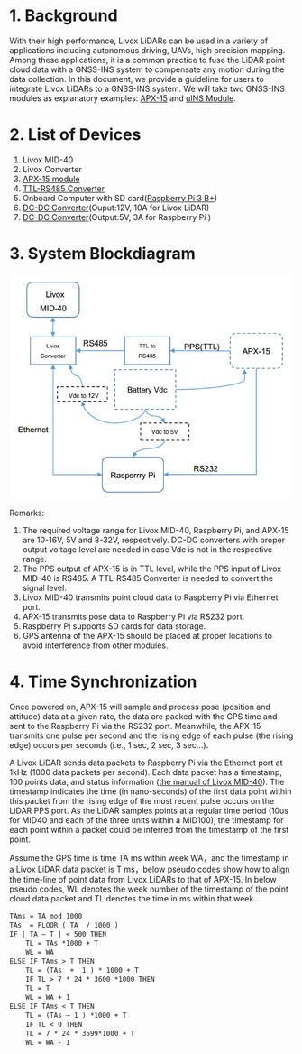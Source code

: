 # 1. Background

With their high performance, Livox LiDARs can be used in a variety of applications including autonomous driving, UAVs, high precision mapping. Among these applications, it is a common practice to fuse the LiDAR point cloud data with a GNSS-INS system to compensate any motion during the data collection. In this document, we provide a guideline for users to integrate Livox LiDARs to a GNSS-INS system. We will take two GNSS-INS modules as explanatory examples: [APX-15](https://www.applanix.com/downloads/products/specs/APX15_DS_NEW_0408_YW.pdf) and [uINS Module](https://inertialsense.com/products/gnss-ins-rtk-sensors/).

# 2. List of Devices

1. Livox MID-40
2. Livox Converter
3. [APX-15 module](https://www.applanix.com/products/dg-uavs.htm "test")
4. [TTL-RS485 Converter](https://www.amazon.com/NOYITO-Multi-Machine-Communication-Ultra-Long-Distance-Transmission/dp/B07BJJ7ZF8/ref=sr_1_16?ie=UTF8&amp;qid=1548410775&amp;sr=8-16&amp;keywords=ttl+to+rs485)
5. Onboard Computer with SD card([Raspberry Pi 3 B+](https://www.raspberrypi.org/products/raspberry-pi-3-model-b/))
6. [DC-DC Converter](https://www.amazon.com/uxcell-Converter-Regulator-Transformer-Waterproof/dp/B01ARRAWE4/ref=sr_1_5_acs_ac_3?ie=UTF8&amp;qid=1548669239&amp;sr=8-5-acs&amp;keywords=24v%2Bto%2B12v%2Bdc%2Bconverter&amp;th=1)(Ouput:12V, 10A for Livox LiDAR)
7. [DC-DC Converter](https://www.amazon.com/DROK-Synchronous-Transformer-Electromobile-Automotive/dp/B00KL770IC/ref=sr_1_7?ie=UTF8&amp;qid=1548859639&amp;sr=8-7&amp;keywords=24V+to++5V)(Output:5V, 3A for Raspberry Pi )

# 3. System Blockdiagram

![Blockdiagram](doc/Blockdiagram.png)

Remarks:

1. The required voltage range for Livox MID-40, Raspberry Pi, and APX-15 are 10-16V, 5V and 8-32V, respectively. DC-DC converters with proper output voltage level are needed in case Vdc is not in the respective range.
2. The PPS output of APX-15 is in TTL level, while the PPS input of Livox MID-40 is RS485. A TTL-RS485 Converter is needed to convert the signal level.
3. Livox MID-40 transmits point cloud data to Raspberry Pi via Ethernet port.
4. APX-15 transmits pose data to Raspberry Pi via RS232 port.
5. Raspberry Pi supports SD cards for data storage.
6. GPS antenna of the APX-15 should be placed at proper locations to avoid interference from other modules.

# 4. Time Synchronization

Once powered on, APX-15 will sample and process pose (position and attitude) data at a given rate, the data are packed with the GPS time and sent to the Raspberry Pi via the RS232 port. Meanwhile, the APX-15 transmits one pulse per second and the rising edge of each pulse (the rising edge) occurs per seconds (i.e., 1 sec, 2 sec, 3 sec…).

A Livox LiDAR sends data packets to Raspberry Pi via the Ethernet port at 1kHz (1000 data packets per second). Each data packet has a timestamp, 100 points data, and status information ([the manual of Livox MID-40](https://www.livoxtech.com/3296f540ecf5458a8829e01cf429798e/downloads/20190129/Livox%20Mid%20Series%20User%20Manual%20EN%2020190129%20v1.0.pdf)). The timestamp indicates the time (in nano-seconds) of the first data point within this packet from the rising edge of the most recent pulse occurs on the LiDAR PPS port. As the LiDAR samples points at a regular time period (10us for MID40 and each of the three units within a MID100), the timestamp for each point within a packet could be inferred from the timestamp of the first point.

Assume the GPS time is time TA ms within week WA，and the timestamp in a Livox LiDAR data packet is T ms，below pseudo codes show how to align the time-line of point data from Livox LiDARs to that of APX-15. In below pseudo codes, WL denotes the week number of the timestamp of the point cloud data packet and TL denotes the time in ms within that week.
```
TAms = TA mod 1000
TAs  = FLOOR ( TA  / 1000 )
IF | TA – T | < 500 THEN
    TL = TAs *1000 + T
    WL = WA
ELSE IF TAms > T THEN
    TL = (TAs  +  1 ) * 1000 + T
    IF TL > 7 * 24 * 3600 *1000 THEN
    TL = T
    WL = WA + 1
ELSE IF TAms < T THEN
    TL = (TAs – 1 ) *1000 + T
    IF TL < 0 THEN
    TL = 7 * 24 * 3599*1000 + T
    WL = WA - 1
```